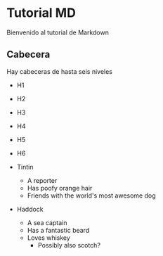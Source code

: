 # Tutorial MD
Bienvenido al tutorial de Markdown
## Cabecera
Hay cabeceras de hasta seis niveles
* H1
* H2
* H3
* H4
* H5
* H6




* Tintin
  * A reporter
  * Has poofy orange hair
  * Friends with the world's most awesome dog
* Haddock
  * A sea captain
  * Has a fantastic beard
  * Loves whiskey
    * Possibly also scotch?
